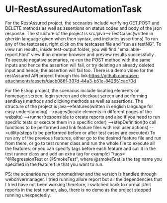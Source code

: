 # UI-RestAssuredAutomationTask

For the RestAssured project,
the scenarios include verifying GET,POST and DELETE methods as well as assertions on status codes and body of the json response.
The structure of the project is src/java-->TestCases(written in gherkin language given when then syntax, and includes assertions)
To run any of the testcases, right click on the testcases file and "run as testNG".
To view run results, inside test-output folder, you will find "emailable-report.html" view it on chrome browser and preview results successfully .
To execute negative scenarios, re-run the POST method with the same inputs and hence the assertion will fail, or try deleting an already deleted input and hence, the assertion will fail too.
There is a demo video for the restAssured API project through this link:https://github.com/user-attachments/assets/dacb086f-337d-44a3-b51e-842651cac70d



For the Eshop project,
the scenarios include locating elements on homepage screen, login screen and checkout screen and performing sendkeys methods and clicking methods as well as assertions.
The structure of the project is java-->features(written in  english language for easy understanding)
                                    -->pages(locate elements in different pages of the website)
                                    -->runner(responsible to create reports and also if you need to run specific tests or execute them in a specific order)
                                    -->stepDefinition(to call functions to be performed and link feature files with real user actions)
                                    -->utility(steps to be performed before or after test cases are executed)
To run any of the previous features, either go to the desired feature file and run from there, or go to test runner class and run the whole file to execute all the features. or you can specify tags before each feature and call it in the test runner class and add an extra tag for example) "tags= "@RegressionTest or @SmokeTest", where @smokeTest is the tag name you specified in the feature file that you want to run.

PS: the scenarios run on chromedriver and the version is handled through webdrivermanager.
I tried running allure report but all the dependencies that I tried have not been working therefore, i switched back to normal jUnit reports in the test runner, also, there is no demo as the project stopped running unexpectedly.

